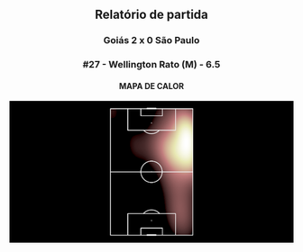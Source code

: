 <h2 style="text-align: center;">Relatório de partida</h3>

<h3 style="text-align: center;">Goiás 2 x 0 São Paulo</h3>

<h3 style="text-align: center;">#27 - Wellington Rato (M) - 6.5</h3>

<h4 style="text-align: center;">MAPA DE CALOR</h3>
<img src=heatmaps/11067420_865356.png>